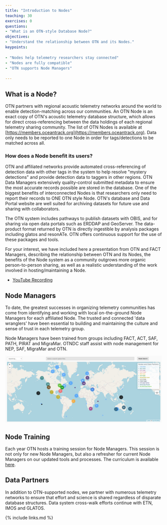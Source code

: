 ```yaml
---
title: "Introduction to Nodes"
teaching: 30
exercises: 0
questions:
- "What is an OTN-style Database Node?"
objectives:
- "Understand the relationship between OTN and its Nodes."
keypoints:

- "Nodes help telemetry researchers stay connected"
- "Nodes are fully compatible"
- "OTN supports Node Managers"

---
```


## What is a Node?

OTN partners with regional acoustic telemetry networks around the world to enable detection-matching across our communities. An OTN Node is an exact copy of OTN's acoustic telemetry database structure, which allows for direct cross-referencing between the data holdings of each regional telemetry sharing community. The list of OTN Nodes is available at [https://members.oceantrack.org](https://members.oceantrack.org). Data only needs to be reported to one Node in order for tags/detections to be matched across all.

### How does a Node benefit its users?

OTN and affiliated networks provide automated cross-referencing of detection data with other tags in the system to help resolve "mystery detections" and provide detection data to taggers in other regions. OTN Data Managers extensively quality-control submitted metadata to ensure the most accurate records possible are stored in the database. One of the biggest benefits of interconnected Nodes is that researchers only need to report their records to ONE OTN style Node. OTN's database and Data Portal website are well suited for archiving datasets for future use and sharing with collaborators. 

The OTN system includes pathways to publish datasets with OBIS, and for sharing via open data portals such as ERDDAP and GeoServer. The data-product format returned by OTN is directly ingestible by analysis packages including glatos and resonATe. OTN offers continuous support for the use of these packages and tools.

For your interest, we have included here a presentation from OTN and FACT Managers, describing the relationship between OTN and its Nodes, the benefits of the Node system as a community outgrows more organic person-to-person sharing, as well as a realistic understanding of the work involved in hosting/maintaining a Node.

- [YouTube Recording](https://youtu.be/sIYCGvLz9SQ) 

## Node Managers

To date, the greatest successes in organizing telemetry communities has come from identifying and working with local on-the-ground Node Managers for each affiliated Node. The trusted and connected 'data wranglers' have been essential to building and maintaining the culture and sense of trust in each telemetry group.

Node Managers have been trained from groups including FACT, ACT, SAF, PATH, PIRAT and MigraMar.  OTNDC staff assist with node management for NEP, SAF, MigraMar and OTN.  

![Nodes and Data Partners](/fig/node_map_updated.JPG)


## Node Training

Each year OTN hosts a training session for Node Managers. This session is not only for new Node Managers, but also a refresher for current Node Managers on our updated tools and processes. The curriculum is available [here](https://ocean-tracking-network.github.io/node-manager-training/).

## Data Partners

In addition to OTN-supported nodes, we partner with numerous telemetry networks to ensure that effort and science is shared regardless of disparate database structures. Data system cross-walk efforts continue with ETN, IMOS and GLATOS.

{% include links.md %}
